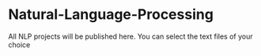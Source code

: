 # Natural-Language-Processing
All NLP projects will be published here.
You can select the text files of your choice
